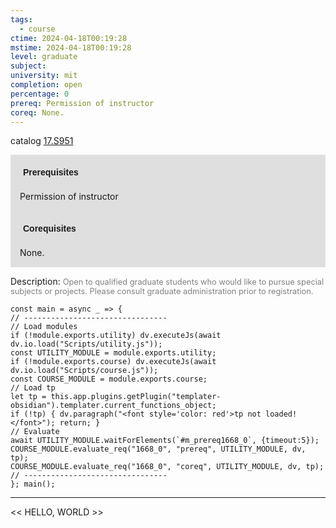 ```yaml
---
tags:
  - course
ctime: 2024-04-18T00:19:28
mstime: 2024-04-18T00:19:28
level: graduate
subject: 
university: mit
completion: open
percentage: 0
prereq: Permission of instructor
coreq: None.
---
```


catalog [17.S951](http://student.mit.edu/catalog/m17b.html#17.S951)

<span style="display: block; padding: 15px; background-color: rgb(100, 100, 100, 0.2);"><font id="m_prereq1668_0" style="display: block; font-family: Arial, sans-serif; font-weight: bold; padding: 5px">Prerequisites</font><br><span id="prereq1668_0">Permission of instructor</span></span>
<span style="display: block; padding: 15px; background-color: rgb(100, 100, 100, 0.2);"><font id="m_coreq1668_0" style="display: block; font-family: Arial, sans-serif; font-weight: bold; padding: 5px">Corequisites</font><br><span id="coreq1668_0">None.</span></span>

<font style="">Description:</font>
<font style="color: grey; font-size: 0.8rem;">Open to qualified graduate students who would like to pursue special subjects or projects. Please consult graduate administration prior to registration.</font>

```dataviewjs
const main = async _ => {
// --------------------------------
// Load modules
if (!module.exports.utility) dv.executeJs(await dv.io.load("Scripts/utility.js"));
const UTILITY_MODULE = module.exports.utility;
if (!module.exports.course) dv.executeJs(await dv.io.load("Scripts/course.js"));
const COURSE_MODULE = module.exports.course;
// Load tp
let tp = this.app.plugins.getPlugin("templater-obsidian").templater.current_functions_object;
if (!tp) { dv.paragraph("<font style='color: red'>tp not loaded!</font>"); return; }
// Evaluate
await UTILITY_MODULE.waitForElements(`#m_prereq1668_0`, {timeout:5});
COURSE_MODULE.evaluate_req("1668_0", "prereq", UTILITY_MODULE, dv, tp);
COURSE_MODULE.evaluate_req("1668_0", "coreq", UTILITY_MODULE, dv, tp);
// --------------------------------
}; main();
```

---

<< HELLO, WORLD >>
